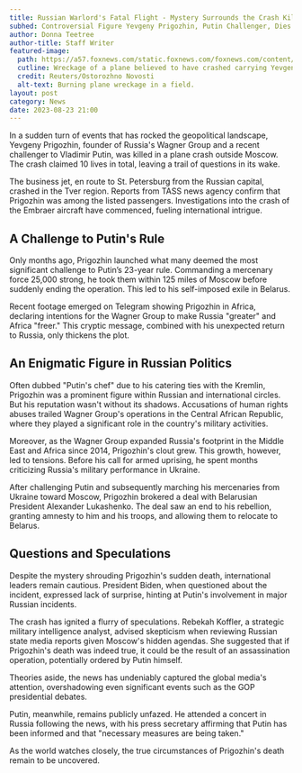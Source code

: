 ```yaml
---
title: Russian Warlord's Fatal Flight - Mystery Surrounds the Crash Killing Wagner Group's Prigozhin
subhed: Controversial Figure Yevgeny Prigozhin, Putin Challenger, Dies in Plane Crash Outside Moscow
author: Donna Teetree
author-title: Staff Writer
featured-image: 
  path: https://a57.foxnews.com/static.foxnews.com/foxnews.com/content/uploads/2023/08/640/320/Russia-plane-crash.jpg?ve=1&tl=1
  cutline: Wreckage of a plane believed to have crashed carrying Yevgeny Prigozhin in Tver region, Russia.
  credit: Reuters/Ostorozhno Novosti
  alt-text: Burning plane wreckage in a field.
layout: post
category: News
date: 2023-08-23 21:00
---
```


In a sudden turn of events that has rocked the geopolitical landscape, Yevgeny Prigozhin, founder of Russia's Wagner Group and a recent challenger to Vladimir Putin, was killed in a plane crash outside Moscow. The crash claimed 10 lives in total, leaving a trail of questions in its wake.

The business jet, en route to St. Petersburg from the Russian capital, crashed in the Tver region. Reports from TASS news agency confirm that Prigozhin was among the listed passengers. Investigations into the crash of the Embraer aircraft have commenced, fueling international intrigue.

## A Challenge to Putin's Rule

Only months ago, Prigozhin launched what many deemed the most significant challenge to Putin’s 23-year rule. Commanding a mercenary force 25,000 strong, he took them within 125 miles of Moscow before suddenly ending the operation. This led to his self-imposed exile in Belarus.

Recent footage emerged on Telegram showing Prigozhin in Africa, declaring intentions for the Wagner Group to make Russia "greater" and Africa "freer." This cryptic message, combined with his unexpected return to Russia, only thickens the plot.

## An Enigmatic Figure in Russian Politics

Often dubbed "Putin's chef" due to his catering ties with the Kremlin, Prigozhin was a prominent figure within Russian and international circles. But his reputation wasn't without its shadows. Accusations of human rights abuses trailed Wagner Group's operations in the Central African Republic, where they played a significant role in the country's military activities.

Moreover, as the Wagner Group expanded Russia's footprint in the Middle East and Africa since 2014, Prigozhin's clout grew. This growth, however, led to tensions. Before his call for armed uprising, he spent months criticizing Russia's military performance in Ukraine.

After challenging Putin and subsequently marching his mercenaries from Ukraine toward Moscow, Prigozhin brokered a deal with Belarusian President Alexander Lukashenko. The deal saw an end to his rebellion, granting amnesty to him and his troops, and allowing them to relocate to Belarus.

## Questions and Speculations

Despite the mystery shrouding Prigozhin's sudden death, international leaders remain cautious. President Biden, when questioned about the incident, expressed lack of surprise, hinting at Putin's involvement in major Russian incidents.

The crash has ignited a flurry of speculations. Rebekah Koffler, a strategic military intelligence analyst, advised skepticism when reviewing Russian state media reports given Moscow's hidden agendas. She suggested that if Prigozhin's death was indeed true, it could be the result of an assassination operation, potentially ordered by Putin himself.

Theories aside, the news has undeniably captured the global media's attention, overshadowing even significant events such as the GOP presidential debates.

Putin, meanwhile, remains publicly unfazed. He attended a concert in Russia following the news, with his press secretary affirming that Putin has been informed and that "necessary measures are being taken."

As the world watches closely, the true circumstances of Prigozhin's death remain to be uncovered.
